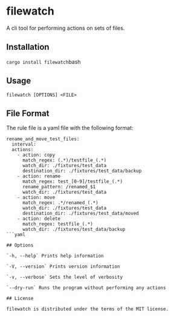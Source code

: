 # filewatch
A cli tool for performing actions on sets of files.

## Installation
`cargo install filewatch`bash

## Usage
`filewatch [OPTIONS] <FILE>`

## File Format

The rule file is a yaml file with the following format:

```
rename_and_move_test_files:
  interval:
  actions:
    - action: copy
      match_regex: (.*)/testfile_(.*)
      watch_dir: ./fixtures/test_data
      destination_dir: ./fixtures/test_data/backup
    - action: rename
      match_regex: test_[0-9]/testfile_(.*)
      rename_pattern: /renamed_$1
      watch_dir: ./fixtures/test_data
    - action: move
      match_regex: .*/renamed_(.*)
      watch_dir: ./fixtures/test_data
      destination_dir: ./fixtures/test_data/moved
    - action: delete
      match_regex: testfile_(.*)
      watch_dir: ./fixtures/test_data/backup
```yaml

## Options

`-h, --help` Prints help information

`-V, --version` Prints version information

`-v, --verbose` Sets the level of verbosity

`--dry-run` Runs the program without performing any actions

## License

filewatch is distributed under the terms of the MIT license.
